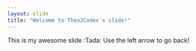 ```yaml
---
layout: slide
title: "Welcome to Theo2Codex`s slide!"
---
```

This is my awesome slide :Tada:
Use the left arrow to go back!
